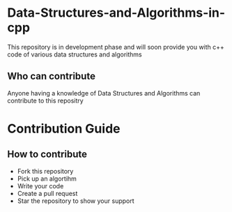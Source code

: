 # Data-Structures-and-Algorithms-in-cpp
This repository is in development phase and will soon provide you with c++ code of various data structures and algorithms

## Who can contribute
Anyone having a knowledge of Data Structures and Algorithms can contribute to this repositry

# Contribution Guide

## How to contribute
<ul>
<li>Fork this repository</li>
<li>Pick up an algortihm</li>
<li>Write your code</li>
<li>Create a pull request</li>
<li>Star the repository to show your support</li>
</ul>
